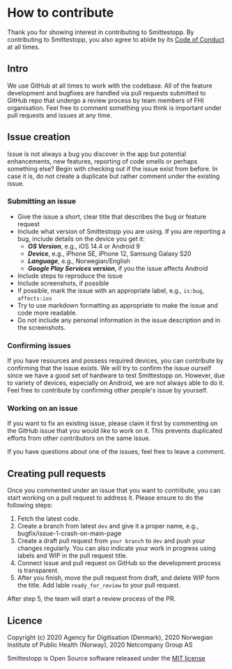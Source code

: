 # How to contribute
Thank you for showing interest in contributing to Smittestopp. By contributing to Smittestopp, you also agree to abide by its [Code of Conduct](CODE_OF_CONDUCT.md) at all times.

## Intro
We use GitHub at all times to work with the codebase. All of the feature development and bugfixes are handled via pull requests submitted to GitHub repo that undergo a review process by team members of FHI organisation. Feel free to comment something you think is important under pull requests and issues at any time.

## Issue creation
Issue is not always a bug you discover in the app but potential enhancements, new features, reporting of code smells or perhaps something else? Begin with checking out if the issue exist from before. In case it is, do not create a duplicate but rather comment under the existing issue.

### Submitting an issue
- Give the issue a short, clear title that describes the bug or feature request
- Include what version of Smittestopp you are using. If you are reporting a bug, include details on the device you get it:
  - _**OS Version**_, e.g., iOS 14.4 or Android 9
  - _**Device**_, e.g., iPhone SE, iPhone 12, Samsung Galaxy S20
  - **_Language_**, e.g., Norwegian/English
  - _**Google Play Services version**_, if you the issue affects Android
- Include steps to reproduce the issue
- Include screenshots, if possible
- If possible, mark the issue with an appropriate label, e.g., `is:bug`, `affects:ios`
- Try to use markdown formatting as appropriate to make the issue and code more readable.
- Do not include any personal information in the issue description and in the screenshots.

### Confirming issues
If you have resources and possess required devices, you can contribute by confirming that the issue exists. We will try to confirm the issue ourself since we have a good set of hardware to test Smittestopp on. However, due to variety of devices, especially on Android, we are not always able to do it. Feel free to contribute by confirming other people's issue by yourself.

### Working on an issue
If you want to fix an existing issue, please claim it first by commenting on the GitHub issue that you would like to work on it. This prevents duplicated efforts from other contributors on the same issue.

If you have questions about one of the issues, feel free to leave a comment.

## Creating pull requests
Once you commented under an issue that you want to contribute, you can start working on a pull request to address it. Please ensure to do the following steps:
1. Fetch the latest code. 
2. Create a branch from latest `dev` and give it a proper name, e.g., bugfix/issue-1-crash-on-main-page
3. Create a draft pull request from `your branch` to `dev` and push your changes regularly. You can also indicate your work in progress using labels and WIP in the pull request title.
4. Connect issue and pull request on GitHub so the development process is transparent.
5. After you finish, move the pull request from draft, and delete WIP form the title. Add lable `ready_for_review` to your pull request.

After step 5, the team will start a review process of the PR.

## Licence
Copyright (c) 2020 Agency for Digitisation (Denmark), 2020 Norwegian Institute of Public Health (Norway), 2020 Netcompany Group AS

Smittestopp is Open Source software released under the [MIT license](LICENSE.md)
